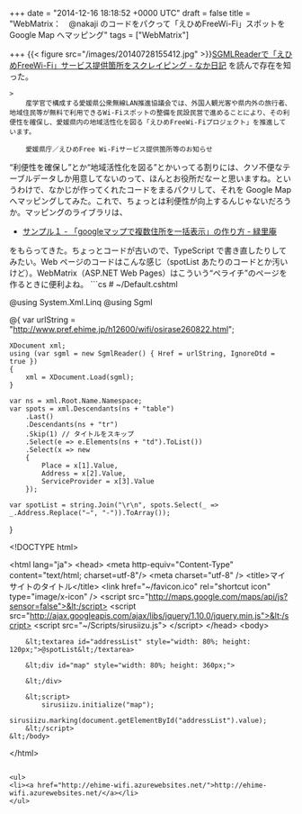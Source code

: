 
+++
date = "2014-12-16 18:18:52 +0000 UTC"
draft = false
title = "WebMatrix：　@nakaji のコードをパクって「えひめFreeWi-Fi」スポットを Google Map へマッピング"
tags = ["WebMatrix"]

+++
{{< figure src="/images/20140728155412.jpg"  >}}<a href="http://nakaji.hatenablog.com/entry/2014/12/16/090000">SGMLReaderで「えひめFreeWi-Fi」サービス提供箇所をスクレイピング - なか日記</a> を読んで存在を知った。

    >
        産学官で構成する愛媛県公衆無線LAN推進協議会では、外国人観光客や県内外の旅行者、地域住民等が無料で利用できるWi-Fiスポットの整備を民設民営で進めることにより、その利便性を確保し、愛媛県内の地域活性化を図る「えひめFreeWi-Fiプロジェクト」を推進しています。

        愛媛県庁／えひめFree Wi-Fiサービス提供箇所等のお知らせ
    
“利便性を確保し”とか“地域活性化を図る”とかいってる割りには、クソ不便なテーブルデータしか用意してないのって、ほんとお役所だなーと思いますね。というわけで、なかじが作ってくれたコードをまるパクリして、それを Google Map へマッピングしてみた。これで、ちょっとは利便性が向上するんじゃないだろうか。マッピングのライブラリは、

<ul>
<li><a href="http://www.ryokurian.jp/atelier/google/maps_sample1.html">サンプル１ - 「googleマップで複数住所を一括表示」の作り方 - 緑里庵</a></li>
</ul>をもらってきた。ちょっとコードが古いので、TypeScript で書き直したりしてみたい。Web ページのコードはこんな感じ（spotList あたりのコードとか汚いけど）。WebMatrix（ASP.NET Web Pages）はこういう“ペライチ”のページを作るときに便利よね。
```cs
# ~/Default.cshtml

@using System.Xml.Linq
@using Sgml

@{
    var urlString = "http://www.pref.ehime.jp/h12600/wifi/osirase260822.html";

    XDocument xml;
    using (var sgml = new SgmlReader() { Href = urlString, IgnoreDtd = true })
    {
        xml = XDocument.Load(sgml);
    }

    var ns = xml.Root.Name.Namespace;
    var spots = xml.Descendants(ns + "table")
        .Last()
        .Descendants(ns + "tr")
        .Skip(1) // タイトルをスキップ
        .Select(e => e.Elements(ns + "td").ToList())
        .Select(x => new
        {
            Place = x[1].Value,
            Address = x[2].Value,
            ServiceProvider = x[3].Value
        });

    var spotList = string.Join("\r\n", spots.Select(_ => _.Address.Replace("−", "-")).ToArray());
}

&lt;!DOCTYPE html>

&lt;html lang="ja">
    &lt;head>
        &lt;meta http-equiv="Content-Type" content="text/html; charset=utf-8"/>
        &lt;meta charset="utf-8" />
        &lt;title>マイ サイトのタイトル&lt;/title>
        &lt;link href="~/favicon.ico" rel="shortcut icon" type="image/x-icon" />
        &lt;script src="http://maps.google.com/maps/api/js?sensor=false">&lt;/script>
        &lt;script src="http://ajax.googleapis.com/ajax/libs/jquery/1.10.0/jquery.min.js">&lt;/script>
        &lt;script src="~/Scripts/sirusiizu.js">
        &lt;/script>
    &lt;/head>
    &lt;body>

        &lt;textarea id="addressList" style="width: 80%; height: 120px;">@spotList&lt;/textarea>

        &lt;div id="map" style="width: 80%; height: 360px;">
        
        &lt;/div>

        &lt;script>     
            sirusiizu.initialize("map");
            sirusiizu.marking(document.getElementById("addressList").value);
        &lt;/script>
    &lt;/body>
&lt;/html>

```{{< figure src="/images/20141216181643.png"  >}}割とたくさんあるんやなー。{{< tweet 544782999317778434 >}}まじ申し訳ないけど、割とやっつけ仕事なので、キレイに仕上げてくれていいのよ？

<ul>
<li><a href="http://ehime-wifi.azurewebsites.net/">http://ehime-wifi.azurewebsites.net/</a></li>
</ul>

